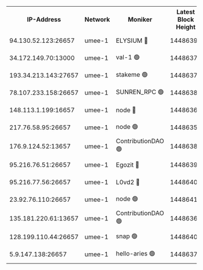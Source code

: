 


<table><tr><th>IP-Address</th><th>Network</th><th>Moniker</th><th>Latest Block Height</th><th>Earliest Block Height</th><th>Catching Up</th><th>Tx Index</th><th>Voting Power</th><th>Scan Time</th></tr><tr><td>94.130.52.123:26657</td><td>umee-1</td><td>ELYSIUM 🔴</td><td>14486396</td><td>3216011</td><td>False</td><td>off</td><td>26980394</td><td>2024-10-30T07:30:36.545995123UTC</td></tr><tr><td>34.172.149.70:13000</td><td>umee-1</td><td>val-1 🟢</td><td>14486377</td><td>12632001</td><td>False</td><td>off</td><td>0</td><td>2024-10-30T07:28:49.066639265UTC</td></tr><tr><td>193.34.213.143:27657</td><td>umee-1</td><td>stakeme 🟢</td><td>14486370</td><td>12950170</td><td>False</td><td>off</td><td>0</td><td>2024-10-30T07:28:12.274564512UTC</td></tr><tr><td>78.107.233.158:26657</td><td>umee-1</td><td>SUNREN_RPC 🟢</td><td>14486383</td><td>13338194</td><td>False</td><td>on</td><td>0</td><td>2024-10-30T07:29:25.958441059UTC</td></tr><tr><td>148.113.1.199:16657</td><td>umee-1</td><td>node 🔴</td><td>14486363</td><td>13570001</td><td>False</td><td>off</td><td>1636217</td><td>2024-10-30T07:27:33.489405582UTC</td></tr><tr><td>217.76.58.95:26657</td><td>umee-1</td><td>node 🟢</td><td>14486359</td><td>13846001</td><td>False</td><td>on</td><td>0</td><td>2024-10-30T07:27:11.536042790UTC</td></tr><tr><td>176.9.124.52:13657</td><td>umee-1</td><td>ContributionDAO 🟢</td><td>14486381</td><td>13924595</td><td>False</td><td>on</td><td>0</td><td>2024-10-30T07:29:14.994314925UTC</td></tr><tr><td>95.216.76.51:26657</td><td>umee-1</td><td>Egozit 🔴</td><td>14486396</td><td>14386396</td><td>False</td><td>off</td><td>38542553</td><td>2024-10-30T07:30:36.171724993UTC</td></tr><tr><td>95.216.77.56:26657</td><td>umee-1</td><td>L0vd2 🔴</td><td>14486404</td><td>14386404</td><td>False</td><td>off</td><td>38321066</td><td>2024-10-30T07:31:19.085485591UTC</td></tr><tr><td>23.92.76.110:26657</td><td>umee-1</td><td>node 🟢</td><td>14486411</td><td>14446001</td><td>False</td><td>on</td><td>0</td><td>2024-10-30T07:31:59.624831305UTC</td></tr><tr><td>135.181.220.61:13657</td><td>umee-1</td><td>ContributionDAO 🟢</td><td>14486362</td><td>14484033</td><td>False</td><td>off</td><td>0</td><td>2024-10-30T07:27:28.375288929UTC</td></tr><tr><td>128.199.110.44:26657</td><td>umee-1</td><td>snap 🟢</td><td>14486401</td><td>14485376</td><td>False</td><td>off</td><td>0</td><td>2024-10-30T07:31:03.814130276UTC</td></tr><tr><td>5.9.147.138:26657</td><td>umee-1</td><td>hello-aries 🟢</td><td>14486376</td><td>14485461</td><td>False</td><td>off</td><td>0</td><td>2024-10-30T07:28:43.561436302UTC</td></tr></table>